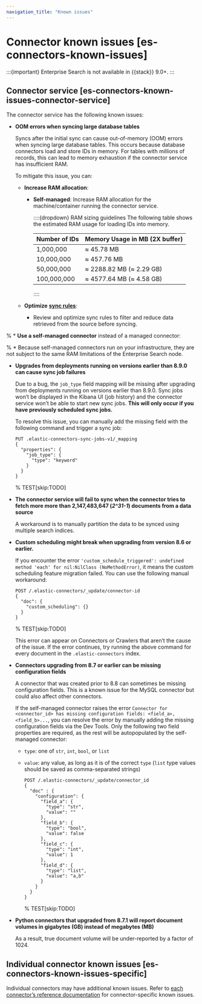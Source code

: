 ```yaml
---
navigation_title: "Known issues"
---
```


# Connector known issues [es-connectors-known-issues]

:::{important}
Enterprise Search is not available in {{stack}} 9.0+.
:::

## Connector service [es-connectors-known-issues-connector-service]

The connector service has the following known issues:

* **OOM errors when syncing large database tables**

    Syncs after the initial sync can cause out-of-memory (OOM) errors when syncing large database tables. This occurs because database connectors load and store IDs in memory. For tables with millions of records, this can lead to memory exhaustion if the connector service has insufficient RAM.

    To mitigate this issue, you can:

    * **Increase RAM allocation**:

        * **Self-managed**: Increase RAM allocation for the machine/container running the connector service.

            ::::{dropdown} RAM sizing guidelines
            The following table shows the estimated RAM usage for loading IDs into memory.

            | **Number of IDs** | **Memory Usage in MB (2X buffer)** |
            | --- | --- |
            | 1,000,000 | ≈ 45.78 MB |
            | 10,000,000 | ≈ 457.76 MB |
            | 50,000,000 | ≈ 2288.82 MB (≈ 2.29 GB) |
            | 100,000,000 | ≈ 4577.64 MB (≈ 4.58 GB) |

            ::::

    * **Optimize** [**sync rules**](/reference/search-connectors/es-sync-rules.md):

        * Review and optimize sync rules to filter and reduce data retrieved from the source before syncing.

%    * **Use a self-managed connector** instead of a managed connector:

%        * Because self-managed connectors run on your infrastructure, they are not subject to the same RAM limitations of the Enterprise Search node.

* **Upgrades from deployments running on versions earlier than 8.9.0 can cause sync job failures**

    Due to a bug, the `job_type` field mapping will be missing after upgrading from deployments running on versions earlier than 8.9.0. Sync jobs won’t be displayed in the Kibana UI (job history) and the connector service won’t be able to start new sync jobs. **This will only occur if you have previously scheduled sync jobs.**

    To resolve this issue, you can manually add the missing field with the following command and trigger a sync job:

    ```console
    PUT .elastic-connectors-sync-jobs-v1/_mapping
    {
      "properties": {
        "job_type": {
          "type": "keyword"
        }
      }
    }
    ```
    % TEST[skip:TODO]

* **The connector service will fail to sync when the connector tries to fetch more more than 2,147,483,647 (*2^31-1*) documents from a data source**

    A workaround is to manually partition the data to be synced using multiple search indices.

* **Custom scheduling might break when upgrading from version 8.6 or earlier.**

    If you encounter the error `'custom_schedule_triggered': undefined method 'each' for nil:NilClass (NoMethodError)`, it means the custom scheduling feature migration failed. You can use the following manual workaround:

    ```console
    POST /.elastic-connectors/_update/connector-id
    {
      "doc": {
        "custom_scheduling": {}
      }
    }
    ```
    % TEST[skip:TODO]

    This error can appear on Connectors or Crawlers that aren’t the cause of the issue. If the error continues, try running the above command for every document in the `.elastic-connectors` index.

* **Connectors upgrading from 8.7 or earlier can be missing configuration fields**

    A connector that was created prior to 8.8 can sometimes be missing configuration fields. This is a known issue for the MySQL connector but could also affect other connectors.

    If the self-managed connector raises the error `Connector for <connector_id> has missing configuration fields: <field_a>, <field_b>...`, you can resolve the error by manually adding the missing configuration fields via the Dev Tools. Only the following two field properties are required, as the rest will be autopopulated by the self-managed connector:

    * `type`: one of `str`, `int`, `bool`, or `list`
    * `value`: any value, as long as it is of the correct `type` (`list` type values should be saved as comma-separated strings)

        ```console
        POST /.elastic-connectors/_update/connector_id
        {
          "doc" : {
            "configuration": {
              "field_a": {
                "type": "str",
                "value": ""
              },
              "field_b": {
                "type": "bool",
                "value": false
              },
              "field_c": {
                "type": "int",
                "value": 1
              },
              "field_d": {
                "type": "list",
                "value": "a,b"
              }
            }
          }
        }
        ```
        % TEST[skip:TODO]

* **Python connectors that upgraded from 8.7.1 will report document volumes in gigabytes (GB) instead of megabytes (MB)**

    As a result, true document volume will be under-reported by a factor of 1024.


## Individual connector known issues [es-connectors-known-issues-specific]

Individual connectors may have additional known issues. Refer to [each connector’s reference documentation](/reference/search-connectors/index.md) for connector-specific known issues.